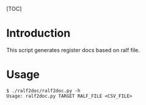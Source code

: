 
[TOC]

# Introduction

This script generates register docs based on ralf file.

# Usage
```
$ ./ralf2doc/ralf2doc.py -h
Usage: ralf2doc.py TARGET RALF_FILE <CSV_FILE>
```